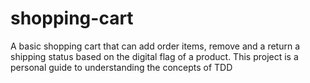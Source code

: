 # shopping-cart
A basic shopping cart that can add order items, remove and a return a shipping status based on the digital flag of a product. This project is a personal guide to understanding the concepts of TDD
